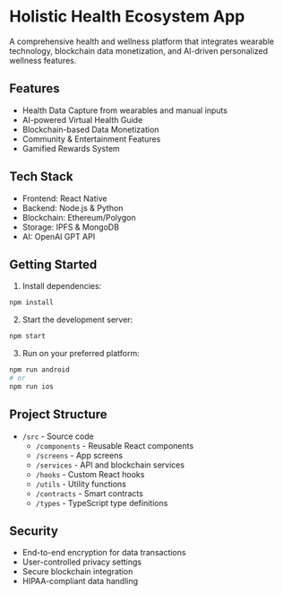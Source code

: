 # Holistic Health Ecosystem App

A comprehensive health and wellness platform that integrates wearable technology, blockchain data monetization, and AI-driven personalized wellness features.

## Features

- Health Data Capture from wearables and manual inputs
- AI-powered Virtual Health Guide
- Blockchain-based Data Monetization
- Community & Entertainment Features
- Gamified Rewards System

## Tech Stack

- Frontend: React Native
- Backend: Node.js & Python
- Blockchain: Ethereum/Polygon
- Storage: IPFS & MongoDB
- AI: OpenAI GPT API

## Getting Started

1. Install dependencies:
```bash
npm install
```

2. Start the development server:
```bash
npm start
```

3. Run on your preferred platform:
```bash
npm run android
# or
npm run ios
```

## Project Structure

- `/src` - Source code
  - `/components` - Reusable React components
  - `/screens` - App screens
  - `/services` - API and blockchain services
  - `/hooks` - Custom React hooks
  - `/utils` - Utility functions
  - `/contracts` - Smart contracts
  - `/types` - TypeScript type definitions

## Security

- End-to-end encryption for data transactions
- User-controlled privacy settings
- Secure blockchain integration
- HIPAA-compliant data handling
